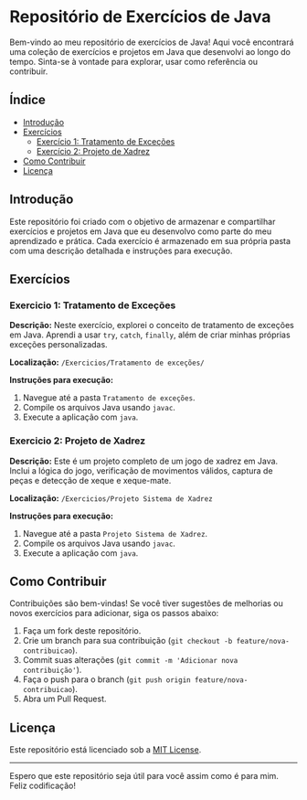 # Repositório de Exercícios de Java

Bem-vindo ao meu repositório de exercícios de Java! Aqui você encontrará uma coleção de exercícios e projetos em Java que desenvolvi ao longo do tempo. Sinta-se à vontade para explorar, usar como referência ou contribuir.

## Índice

- [Introdução](#introdução)
- [Exercícios](#exercícios)
  - [Exercício 1: Tratamento de Exceções](#exercício-1-tratamento-de-exceções)
  - [Exercício 2: Projeto de Xadrez](#exercício-2-projeto-de-xadrez)
- [Como Contribuir](#como-contribuir)
- [Licença](#licença)

## Introdução

Este repositório foi criado com o objetivo de armazenar e compartilhar exercícios e projetos em Java que eu desenvolvo como parte do meu aprendizado e prática. Cada exercício é armazenado em sua própria pasta com uma descrição detalhada e instruções para execução.

## Exercícios

### Exercicio 1: Tratamento de Exceções

**Descrição:**
Neste exercício, explorei o conceito de tratamento de exceções em Java. Aprendi a usar `try`, `catch`, `finally`, além de criar minhas próprias exceções personalizadas.

**Localização:**
`/Exercicios/Tratamento de exceções/`

**Instruções para execução:**
1. Navegue até a pasta `Tratamento de exceções`.
2. Compile os arquivos Java usando `javac`.
3. Execute a aplicação com `java`.

### Exercicio 2: Projeto de Xadrez

**Descrição:**
Este é um projeto completo de um jogo de xadrez em Java. Inclui a lógica do jogo, verificação de movimentos válidos, captura de peças e detecção de xeque e xeque-mate.

**Localização:**
`/Exercicios/Projeto Sistema de Xadrez`

**Instruções para execução:**
1. Navegue até a pasta `Projeto Sistema de Xadrez`.
2. Compile os arquivos Java usando `javac`.
3. Execute a aplicação com `java`.

## Como Contribuir

Contribuições são bem-vindas! Se você tiver sugestões de melhorias ou novos exercícios para adicionar, siga os passos abaixo:

1. Faça um fork deste repositório.
2. Crie um branch para sua contribuição (`git checkout -b feature/nova-contribuicao`).
3. Commit suas alterações (`git commit -m 'Adicionar nova contribuição'`).
4. Faça o push para o branch (`git push origin feature/nova-contribuicao`).
5. Abra um Pull Request.

## Licença

Este repositório está licenciado sob a [MIT License](LICENSE).

---

Espero que este repositório seja útil para você assim como é para mim. Feliz codificação!
